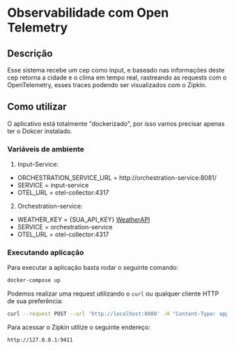 # Observabilidade com Open Telemetry

## Descrição
Esse sistema recebe um cep como input, e baseado nas informações deste cep retorna a cidade e o clima em tempo real, rastreando as requests com o OpenTelemetry, esses traces podendo ser visualizados com o Zipkin.

## Como utilizar
O aplicativo está totalmente "dockerizado", por isso vamos precisar apenas ter o Dokcer instalado. 

### Variáveis de ambiente

1. Input-Service:

- ORCHESTRATION_SERVICE_URL = http://orchestration-service:8081/
- SERVICE = input-service
- OTEL_URL = otel-collector:4317

2. Orchestration-service:

- WEATHER_KEY = {SUA_API_KEY} [WeatherAPI](https://www.weatherapi.com/)
- SERVICE = orchestration-service
- OTEL_URL = otel-collector:4317

### Executando aplicação

Para executar a aplicação basta rodar o seguinte comando:
```bash
docker-compose up
```
Podemos realizar uma request utilizando o `curl` ou qualquer cliente HTTP de sua preferência:
```bash
curl --request POST --url 'http://localhost:8080' -H "Content-Type: application/json" -d '{"cep" : "17560015"}'
```

Para acessar o Zipkin utilize o seguinte endereço:
```bash
http://127.0.0.1:9411
```